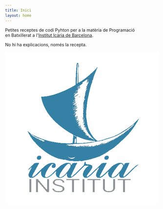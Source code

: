 ```yaml
---
title: Inici
layout: home
---
```


Petites receptes de codi Pyhton per a la matèria de Programació  
en Batxillerat a l'[Institut Icària de Barcelona](<http://www.instituticaria.cat>).

No hi ha explicacions, només la recepta.

![Institut Icària Barcelona](imatges/Icaria.png)
